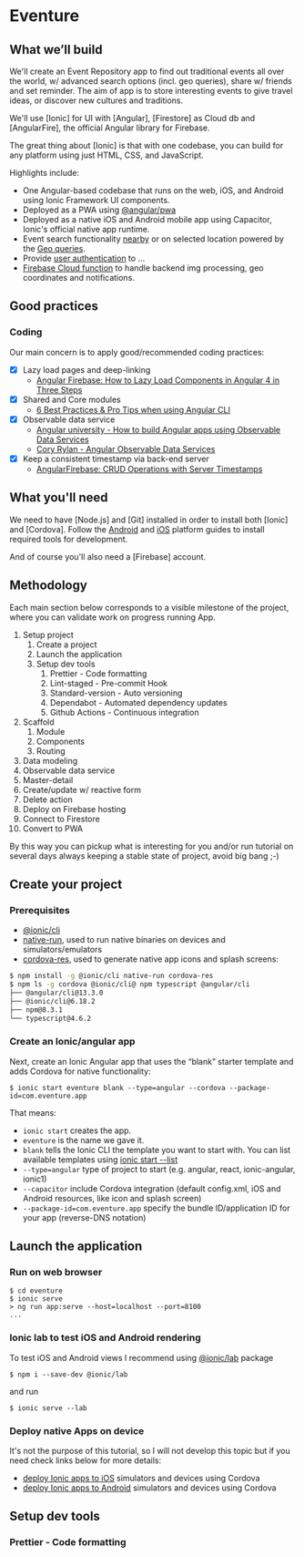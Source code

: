 # Eventure

## What we’ll build

We'll create an Event Repository app to find out traditional events all over the world, w/ advanced search options (incl. geo queries), share w/ friends and set reminder.
The aim of app is to store interesting events to give travel ideas, or discover new cultures and traditions.

We'll use [Ionic] for UI with [Angular], [Firestore] as Cloud db and [AngularFire], the official Angular library for Firebase.

The great thing about [Ionic] is that with one codebase, you can build for any platform using just HTML, CSS, and JavaScript.

Highlights include:

- One Angular-based codebase that runs on the web, iOS, and Android using Ionic Framework UI components.
- Deployed as a PWA using [@angular/pwa](https://angular.io/guide/service-worker-getting-started)
- Deployed as a native iOS and Android mobile app using Capacitor, Ionic's official native app runtime.
- Event search functionality [nearby](https://developer.mozilla.org/en-US/docs/Web/API/Geolocation_API) or on selected location powered by the [Geo queries](https://firebase.google.com/docs/firestore/solutions/geoqueries).
- Provide [user authentication](https://firebase.google.com/docs/auth/web/firebaseui) to ...
- [Firebase Cloud function](https://firebase.google.com/products/functions) to handle backend img processing, geo coordinates and notifications.

## Good practices

### Coding

Our main concern is to apply good/recommended coding practices:

- [x] Lazy load pages and deep-linking
  - [Angular Firebase: How to Lazy Load Components in Angular 4 in Three Steps](https://angularfirebase.com/lessons/how-to-lazy-load-components-in-angular-4-in-three-steps/)
- [x] Shared and Core modules
  - [6 Best Practices & Pro Tips when using Angular CLI](https://medium.com/@tomastrajan/6-best-practices-pro-tips-for-angular-cli-better-developer-experience-7b328bc9db81)
- [x] Observable data service
  - [Angular university - How to build Angular apps using Observable Data Services](https://blog.angular-university.io/how-to-build-angular2-apps-using-rxjs-observable-data-services-pitfalls-to-avoid/)
  - [Cory Rylan - Angular Observable Data Services](https://coryrylan.com/blog/angular-observable-data-services)
- [x] Keep a consistent timestamp via back-end server
  - [AngularFirebase: CRUD Operations with Server Timestamps](https://angularfirebase.com/lessons/firestore-advanced-usage-angularfire/#3-CRUD-Operations-with-Server-Timestamps)

## What you'll need

We need to have [Node.js] and [Git] installed in order to install both [Ionic] and [Cordova]. Follow the [Android](https://cordova.apache.org/docs/en/latest/guide/platforms/android/index.html) and [iOS](https://cordova.apache.org/docs/en/latest/guide/platforms/ios/index.html) platform guides to install required tools for development.

And of course you'll also need a [Firebase] account.

## Methodology

Each main section below corresponds to a visible milestone of the project, where you can validate work on progress running App.

1. Setup project
   1. Create a project
   1. Launch the application
   1. Setup dev tools
      1. Prettier - Code formatting
      1. Lint-staged - Pre-commit Hook
      1. Standard-version - Auto versioning
      1. Dependabot - Automated dependency updates
      1. Github Actions - Continuous integration
1. Scaffold
   1. Module
   1. Components
   1. Routing
1. Data modeling
1. Observable data service
1. Master-detail
1. Create/update w/ reactive form
1. Delete action
1. Deploy on Firebase hosting
1. Connect to Firestore
1. Convert to PWA

By this way you can pickup what is interesting for you and/or run tutorial on several days always keeping a stable state of project, avoid big bang ;-)

## Create your project

### Prerequisites

- [@ionic/cli](https://ionicframework.com/docs/cli)
- [native-run](https://www.npmjs.com/package/native-run), used to run native binaries on devices and simulators/emulators
- [cordova-res](https://www.npmjs.com/package/cordova-res), used to generate native app icons and splash screens:

```sh
$ npm install -g @ionic/cli native-run cordova-res
$ npm ls -g cordova @ionic/cli@ npm typescript @angular/cli                                      (master)eventure
├── @angular/cli@13.3.0
├── @ionic/cli@6.18.2
├── npm@8.3.1
└── typescript@4.6.2
```

### Create an Ionic/angular app

Next, create an Ionic Angular app that uses the “blank” starter template and adds Cordova for native functionality:

```
$ ionic start eventure blank --type=angular --cordova --package-id=com.eventure.app
```

That means:

- `ionic start` creates the app.
- `eventure` is the name we gave it.
- `blank` tells the Ionic CLI the template you want to start with. You can list available templates using [ionic start --list](https://ionicframework.com/docs/cli/commands/start#options)
- `--type=angular` type of project to start (e.g. angular, react, ionic-angular, ionic1)
- `--capacitor` include Cordova integration (default config.xml, iOS and Android resources, like icon and splash screen)
- `--package-id=com.eventure.app` specify the bundle ID/application ID for your app (reverse-DNS notation)

## Launch the application

### Run on web browser

```
$ cd eventure
$ ionic serve
> ng run app:serve --host=localhost --port=8100
...
```

### Ionic lab to test iOS and Android rendering

To test iOS and Android views I recommend using [@ionic/lab](https://www.npmjs.com/package/@ionic/lab) package

`$ npm i --save-dev @ionic/lab`

and run

```
$ ionic serve --lab
```

### Deploy native Apps on device

It's not the purpose of this tutorial, so I will not develop this topic but if you need check links below for more details:

- [deploy Ionic apps to iOS](https://ionicframework.com/docs/building/ios) simulators and devices using Cordova
- [deploy Ionic apps to Android](https://ionicframework.com/docs/building/android) simulators and devices using Cordova

## Setup dev tools

### Prettier - Code formatting
